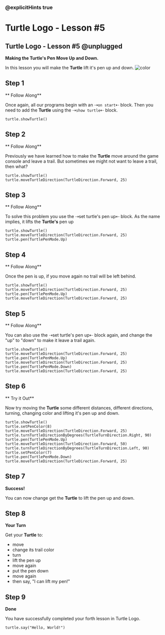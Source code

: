 ### @explicitHints true

# Turtle Logo - Lesson #5

## Turtle Logo - Lesson #5 @unplugged
**Making the Turtle's Pen Move Up and Down.**

In this lesson you will make the **Turtle** lift it's pen up and down.
![color](https://github.com/Mr-Coxall/makecode-arcade-turtle-logo-lesson5/raw/main/assets/pen_up_screenshot.png)

## Step 1
** Follow Along**

Once again, all our programs begin with an ⇢``on start``⇠ block. Then you need to add the **Turtle** using the ⇢``show turtle``⇠ block.
```blocks
turtle.showTurtle()
```

## Step 2
** Follow Along**

Previously we have learned how to make the **Turtle** move around the game console and leave a trail. But sometimes we might not want to leave a trail, then what?
```blocks
turtle.showTurtle()
turtle.moveTurtleDirection(TurtleDirection.Forward, 25)
```

## Step 3
** Follow Along**

To solve this problem you use the ⇢set turtle's pen up⇠ block. As the name implies, it lifts the **Turtle's** pen up
```blocks
turtle.showTurtle()
turtle.moveTurtleDirection(TurtleDirection.Forward, 25)
turtle.pen(TurtlePenMode.Up)
```

## Step 4
** Follow Along**

Once the pen is up, if you move again no trail will be left behind.
```blocks
turtle.showTurtle()
turtle.moveTurtleDirection(TurtleDirection.Forward, 25)
turtle.pen(TurtlePenMode.Up)
turtle.moveTurtleDirection(TurtleDirection.Forward, 25)
```

## Step 5
** Follow Along**

You can also use the ⇢set turtle's pen up⇠ block again, and change the "up" to "down" to make it leave a trail again.
```blocks
turtle.showTurtle()
turtle.moveTurtleDirection(TurtleDirection.Forward, 25)
turtle.pen(TurtlePenMode.Up)
turtle.moveTurtleDirection(TurtleDirection.Forward, 25)
turtle.pen(TurtlePenMode.Down)
turtle.moveTurtleDirection(TurtleDirection.Forward, 25)
```
## Step 6
** Try it Out**

Now try moving the **Turtle** some different distances, different directions, turning, changing color and lifting it's pen up and down.
```blocks
turtle.showTurtle()
turtle.setPenColor(8)
turtle.moveTurtleDirection(TurtleDirection.Forward, 25)
turtle.turnTurtleDirectionByDegrees(TurtleTurnDirection.Right, 90)
turtle.pen(TurtlePenMode.Up)
turtle.moveTurtleDirection(TurtleDirection.Forward, 50)
turtle.turnTurtleDirectionByDegrees(TurtleTurnDirection.Left, 90)
turtle.setPenColor(7)
turtle.pen(TurtlePenMode.Down)
turtle.moveTurtleDirection(TurtleDirection.Forward, 25)
```

## Step 7
**Success!**

You can now change get the **Turtle** to lift the pen up and down.

## Step 8
**Your Turn**

Get your **Turtle** to:
- move
- change its trail color
- turn
- lift the pen up
- move again
- put the pen down
- move again
- then say, "I can lift my pen!"

## Step 9
**Done**

You have successfully completed your forth lesson in Turtle Logo.

```ghost
turtle.say("Hello, World!")
```
